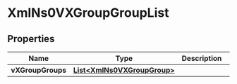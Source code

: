 
# XmlNs0VXGroupGroupList

## Properties
Name | Type | Description | Notes
------------ | ------------- | ------------- | -------------
**vXGroupGroups** | [**List&lt;XmlNs0VXGroupGroup&gt;**](XmlNs0VXGroupGroup.md) |  |  [optional]



